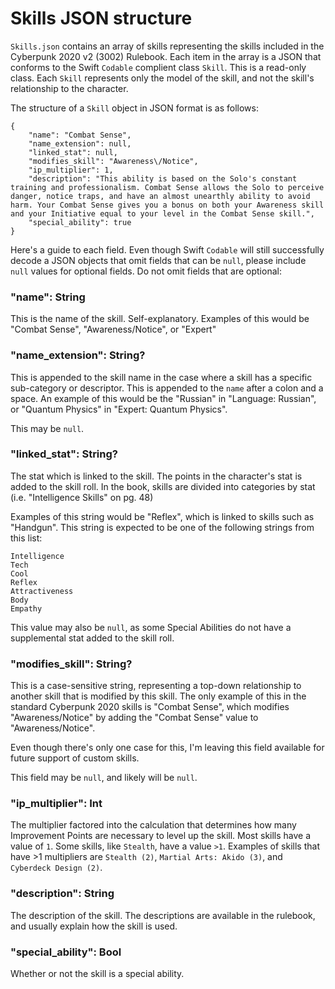 # Skills JSON structure
`Skills.json` contains an array of skills representing the skills included in the Cyberpunk 2020 v2 (3002) Rulebook. Each item in the array is a JSON that conforms to the Swift `Codable` complient class `Skill`. This is a read-only class. Each `Skill` represents only the model of the skill, and not the skill's relationship to the character.

The structure of a `Skill` object in JSON format is as follows:

```
{
    "name": "Combat Sense",
    "name_extension": null,
    "linked_stat": null,
    "modifies_skill": "Awareness\/Notice",
    "ip_multiplier": 1,
    "description": "This ability is based on the Solo's constant training and professionalism. Combat Sense allows the Solo to perceive danger, notice traps, and have an almost unearthly ability to avoid harm. Your Combat Sense gives you a bonus on both your Awareness skill and your Initiative equal to your level in the Combat Sense skill.",
    "special_ability": true
}
```

Here's a guide to each field. Even though Swift `Codable` will still successfully decode a JSON objects that omit fields that can be `null`, please include `null` values for optional fields. Do not omit fields that are optional:

### "name": String
This is the name of the skill. Self-explanatory. Examples of this would be "Combat Sense", "Awareness/Notice", or "Expert"

### "name_extension": String?
This is appended to the skill name in the case where a skill has a specific sub-category or descriptor. This is appended to the `name` after a colon and a space. An example of this would be the "Russian" in "Language: Russian", or "Quantum Physics" in "Expert: Quantum Physics".

This may be `null`.

### "linked_stat": String?
The stat which is linked to the skill. The points in the character's stat is added to the skill roll. In the book, skills are divided into categories by stat (i.e. "Intelligence Skills" on pg. 48)

Examples of this string would be "Reflex", which is linked to skills such as "Handgun". This string is expected to be one of the following strings from this list:

```
Intelligence
Tech
Cool
Reflex
Attractiveness
Body
Empathy
```

This value may also be `null`, as some Special Abilities do not have a supplemental stat added to the skill roll.

### "modifies_skill": String?
This is a case-sensitive string, representing a top-down relationship to another skill that is modified by this skill. The only example of this in the standard Cyberpunk 2020 skills is "Combat Sense", which modifies "Awareness/Notice" by adding the "Combat Sense" value to "Awareness/Notice".

Even though there's only one case for this, I'm leaving this field available for future support of custom skills.

This field may be `null`, and likely will be `null`.

### "ip_multiplier": Int
The multiplier factored into the calculation that determines how many Improvement Points are necessary to level up the skill. Most skills have a value of `1`. Some skills, like `Stealth`, have a value `>1`. Examples of skills that have >1 multipliers are `Stealth (2)`, `Martial Arts: Akido (3)`, and `Cyberdeck Design (2)`.

### "description": String
The description of the skill. The descriptions are available in the rulebook, and usually explain how the skill is used.

### "special_ability": Bool
Whether or not the skill is a special ability.
